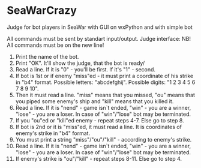 SeaWarCrazy
===========

Judge for bot players in SeaWar with GUI on wxPython and with simple bot


All commands must be sent by standart input/output.
Judge interface:
NB! All commands must be on the new line!
1) Print the name of the bot.
2) Print "OK". It'll show the judge, that the bot is ready/
3) Read a line. If it is "0" - you'll be first. If it's "1" - second.
4) If bot is 1st or if enemy "miss"ed - it must print a coordinate of his strike in "b4" format. Possible letters: "abcdefghij". Possible digits: "1 2 3 4 5 6 7 8 9 10".
5) Then it must read a line. "miss" means that you missed, "ou" means that you piped some enemy's ship and "kill" means that you killed it.  
6) Read a line. If it is "nend" - game isn`t ended, "win" - you are a winner, "lose" - you are a loser. In case of "win"/"lose" bot may be terminated.
7) If you "ou"ed or "kill"ed enemy - repeat steps 4-7. Else go to step 8.
8) If bot is 2nd or it is "miss"ed, it must read a line. It is coordinates of enemy's strike in "b4" format. 
9) You must print a string "miss"/"ou"/"kill" - according to enemy's strike.
10) Read a line. If it is "nend" - game isn`t ended, "win" - you are a winner, "lose" - you are a loser. In case of "win"/"lose" bot may be terminated.
11) If enemy's strike is "ou"/"kill" - repeat steps 8-11. Else go to step 4.

